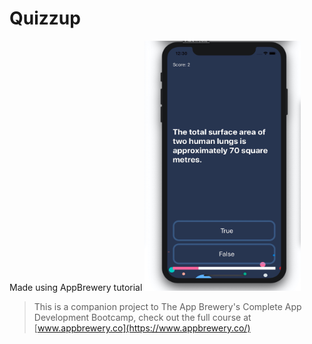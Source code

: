 #  Quizzup
Made using AppBrewery tutorial
<img src="https://raw.githubusercontent.com/AaditT/Quizzup/master/Documentation/app-layout-2.jpg" alt="App Layout" width="250" height="400">


>This is a companion project to The App Brewery's Complete App Development Bootcamp, check out the full course at [www.appbrewery.co](https://www.appbrewery.co/)
